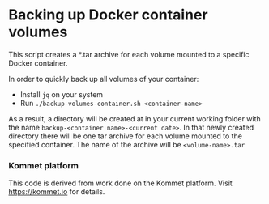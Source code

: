 # Backing up Docker container volumes

This script creates a *.tar archive for each volume mounted to a specific Docker container.

In order to quickly back up all volumes of your container:

* Install `jq` on your system
* Run `./backup-volumes-container.sh <container-name>`

As a result, a directory will be created at in your current working folder with the name `backup-<container name>-<current date>`.
In that newly created directory there will be one tar archive for each volume mounted to the specified container. The name of the archive will be `<volume-name>.tar`

### Kommet platform
This code is derived from work done on the Kommet platform. Visit https://kommet.io for details.

